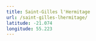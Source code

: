 ```yaml
---
title: Saint-Gilles l'Hermitage
url: /saint-gilles-lhermitage/
latitude: -21.074
longitude: 55.223
---
```

